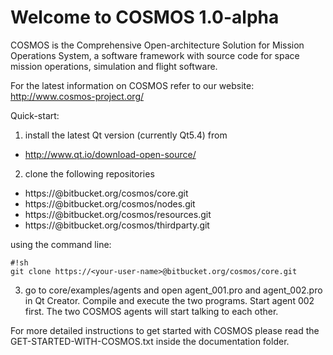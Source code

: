 Welcome to COSMOS 1.0-alpha
============================

COSMOS is the Comprehensive Open-architecture Solution for Mission
Operations System, a software framework with source code for 
space mission operations, simulation and flight software.

For the latest information on COSMOS refer to our website:
http://www.cosmos-project.org/

Quick-start:

1) install the latest Qt version (currently Qt5.4) from

* http://www.qt.io/download-open-source/

2) clone the following repositories

* https://<your-user-name>@bitbucket.org/cosmos/core.git
* https://<your-user-name>@bitbucket.org/cosmos/nodes.git
* https://<your-user-name>@bitbucket.org/cosmos/resources.git
* https://<your-user-name>@bitbucket.org/cosmos/thirdparty.git

using the command line:

```
#!sh
git clone https://<your-user-name>@bitbucket.org/cosmos/core.git
```

3) go to core/examples/agents and open agent_001.pro 
and agent_002.pro in Qt Creator. Compile and execute
the two programs. Start agent 002 first. 
The two COSMOS agents will start talking to each other.

For more detailed instructions to get started with COSMOS
please read the GET-STARTED-WITH-COSMOS.txt inside the 
documentation folder.